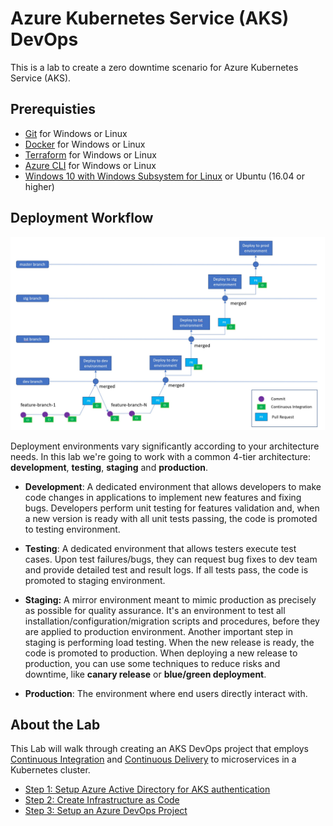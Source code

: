 # Azure Kubernetes Service (AKS) DevOps

This is a lab to create a zero downtime scenario for Azure Kubernetes Service (AKS).

## Prerequisties

- [Git](https://git-scm.com/book/en/v2/Getting-Started-Installing-Git) for Windows or Linux
- [Docker](https://docs.docker.com/install/) for Windows or Linux
- [Terraform](https://www.terraform.io/intro/getting-started/install.html) for Windows or Linux
- [Azure CLI](https://docs.microsoft.com/en-us/cli/azure/install-azure-cli?view=azure-cli-latest) for Windows or Linux
- [Windows 10 with Windows Subsystem for Linux](https://docs.microsoft.com/en-us/windows/wsl/install-win10) or Ubuntu (16.04 or higher)

## Deployment Workflow

![Azure DevOps](./docs/images/devops-workflow.jpg)

Deployment environments vary significantly according to your architecture needs. In this lab we're going to work with a common 4-tier architecture: **development**, **testing**, **staging** and **production**.

- **Development**: A dedicated environment that allows developers to make code changes in applications to implement new features and fixing bugs. Developers perform unit testing for features validation and, when a new version is ready with all unit tests passing, the code is promoted to testing environment.

- **Testing**: A dedicated environment that allows testers execute test cases. Upon test failures/bugs, they can request bug fixes to dev team and provide detailed test and result logs. If all tests pass, the code is promoted to  staging environment.

- **Staging:** A mirror environment meant to mimic production as precisely as possible for quality assurance. It's an environment to test all installation/configuration/migration scripts and procedures, before they are applied to production environment. Another important step in staging is performing load testing. When the new release is ready, the code is promoted to production. When deploying a new release to production, you can use some techniques to reduce risks and downtime, like **canary release** or **blue/green deployment**.

- **Production**: The environment where end users directly interact with. 

## About the Lab

This Lab will walk through creating an AKS DevOps project that employs [Continuous Integration](https://docs.microsoft.com/en-us/azure/devops/what-is-continuous-integration) and [Continuous Delivery](https://docs.microsoft.com/en-us/azure/devops/learn/what-is-continuous-delivery) to microservices in a Kubernetes cluster.

- [Step 1: Setup Azure Active Directory for AKS authentication](./docs/aad-setup.md)
- [Step 2: Create Infrastructure as Code](./docs/infrastructure-setup.md)
- [Step 3: Setup an Azure DevOps Project](./docs/devops-project-setup.md)

